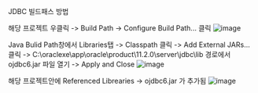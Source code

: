 JDBC 빌드패스 방법

해당 프로젝트 우클릭 -> Build Path -> Configure Build Path... 클릭
![image](https://user-images.githubusercontent.com/62005139/117900711-bd2cc100-b304-11eb-9881-bbb470867da7.png)

Java Bulid Path창에서 Libraries탭 -> Classpath 클릭 -> Add External JARs... 클릭
 -> C:\oraclexe\app\oracle\product\11.2.0\server\jdbc\lib 경로에서 ojdbc6.jar 파일 열기
 -> Apply and Close
![image](https://user-images.githubusercontent.com/62005139/117900477-35df4d80-b304-11eb-8ae5-a2324d5773fd.png)

해당 프로젝트안에 Referenced Librearies -> ojdbc6.jar 가 추가됨
![image](https://user-images.githubusercontent.com/62005139/117901212-d4b87980-b305-11eb-805b-d075d16254b2.png)
